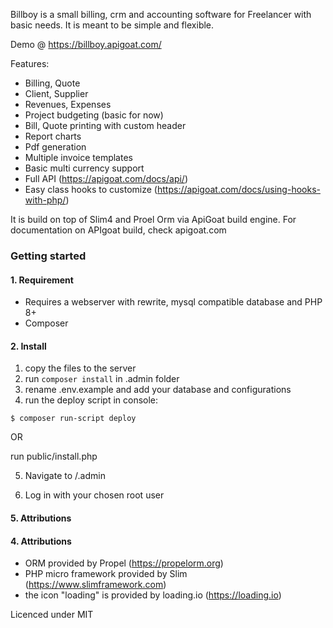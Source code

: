 Billboy is a small billing, crm and accounting software for Freelancer with basic needs.
It is meant to be simple and flexible.

Demo @ https://billboy.apigoat.com/

Features:

- Billing, Quote
- Client, Supplier
- Revenues, Expenses
- Project budgeting (basic for now)
- Bill, Quote printing with custom header
- Report charts
- Pdf generation
- Multiple invoice templates
- Basic multi currency support
- Full API (https://apigoat.com/docs/api/)
- Easy class hooks to customize (https://apigoat.com/docs/using-hooks-with-php/)

It is build on top of Slim4 and Proel Orm via ApiGoat build engine.
For documentation on APIgoat build, check apigoat.com

### Getting started

#### 1. Requirement

- Requires a webserver with rewrite, mysql compatible database and PHP 8+
- Composer

#### 2. Install

1. copy the files to the server
2. run `composer install` in .admin folder
3. rename .env.example and add your database and configurations
4. run the deploy script in console:

```
$ composer run-script deploy
```

OR 

run public/install.php

5. Navigate to /.admin

6. Log in with your chosen root user
  

#### 5. Attributions

#### 4. Attributions

- ORM provided by Propel (https://propelorm.org)
- PHP micro framework provided by Slim (https://www.slimframework.com)
- the icon "loading" is provided by loading.io (https://loading.io)

Licenced under MIT
